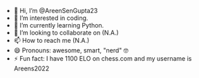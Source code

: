 - 👋 Hi, I’m @AreenSenGupta23
- 👀 I’m interested in coding.
- 🌱 I’m currently learning Python.
- 💞️ I’m looking to collaborate on (N.A.)
- 📫 How to reach me (N.A.)
- 😄 Pronouns: awesome, smart, "nerd" 🤓 
- ⚡ Fun fact: I have 1100 ELO on chess.com and my username is Areens2022

<!---
AreenSenGupta23/AreenSenGupta23 is a ✨ special ✨ repository because its `README.md` (this file) appears on your GitHub profile.
You can click the Preview link to take a look at your changes.
--->
